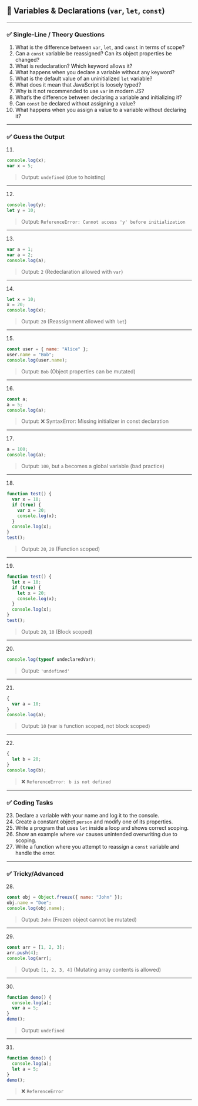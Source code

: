 ## 🔹 **Variables & Declarations (`var`, `let`, `const`)**

---

### ✅ **Single-Line / Theory Questions**

1. What is the difference between `var`, `let`, and `const` in terms of scope?
2. Can a `const` variable be reassigned? Can its object properties be changed?
3. What is redeclaration? Which keyword allows it?
4. What happens when you declare a variable without any keyword?
5. What is the default value of an uninitialized `let` variable?
6. What does it mean that JavaScript is loosely typed?
7. Why is it not recommended to use `var` in modern JS?
8. What’s the difference between declaring a variable and initializing it?
9. Can `const` be declared without assigning a value?
10. What happens when you assign a value to a variable without declaring it?

---

### ✅ **Guess the Output**

11.

```js
console.log(x);
var x = 5;
```

> Output: `undefined` (due to hoisting)

---

12.

```js
console.log(y);
let y = 10;
```

> Output: `ReferenceError: Cannot access 'y' before initialization`

---

13.

```js
var a = 1;
var a = 2;
console.log(a);
```

> Output: `2` (Redeclaration allowed with `var`)

---

14.

```js
let x = 10;
x = 20;
console.log(x);
```

> Output: `20` (Reassignment allowed with `let`)

---

15.

```js
const user = { name: "Alice" };
user.name = "Bob";
console.log(user.name);
```

> Output: `Bob` (Object properties can be mutated)

---

16.

```js
const a;
a = 5;
console.log(a);
```

> Output: ❌ SyntaxError: Missing initializer in const declaration

---

17.

```js
a = 100;
console.log(a);
```

> Output: `100`, but `a` becomes a global variable (bad practice)

---

18.

```js
function test() {
  var x = 10;
  if (true) {
    var x = 20;
    console.log(x);
  }
  console.log(x);
}
test();
```

> Output: `20`, `20` (Function scoped)

---

19.

```js
function test() {
  let x = 10;
  if (true) {
    let x = 20;
    console.log(x);
  }
  console.log(x);
}
test();
```

> Output: `20`, `10` (Block scoped)

---

20.

```js
console.log(typeof undeclaredVar);
```

> Output: `'undefined'`

---

21.

```js
{
  var a = 10;
}
console.log(a);
```

> Output: `10` (var is function scoped, not block scoped)

---

22.

```js
{
  let b = 20;
}
console.log(b);
```

> ❌ `ReferenceError: b is not defined`

---

### ✅ **Coding Tasks**

23. Declare a variable with your name and log it to the console.
24. Create a constant object `person` and modify one of its properties.
25. Write a program that uses `let` inside a loop and shows correct scoping.
26. Show an example where `var` causes unintended overwriting due to scoping.
27. Write a function where you attempt to reassign a `const` variable and handle the error.

---

### ✅ **Tricky/Advanced**

28.

```js
const obj = Object.freeze({ name: "John" });
obj.name = "Doe";
console.log(obj.name);
```

> Output: `John` (Frozen object cannot be mutated)

---

29.

```js
const arr = [1, 2, 3];
arr.push(4);
console.log(arr);
```

> Output: `[1, 2, 3, 4]` (Mutating array contents is allowed)

---

30.

```js
function demo() {
  console.log(a);
  var a = 5;
}
demo();
```

> Output: `undefined`

---

31.

```js
function demo() {
  console.log(a);
  let a = 5;
}
demo();
```

> ❌ `ReferenceError`

---
